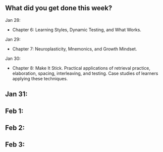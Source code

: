 **What did you get done this week?**
-

Jan 28:
- Chapter 6: Learning Styles, Dynamic Testing, and What Works.

Jan 29:
- Chapter 7: Neuroplasticity, Mnemonics, and Growth Mindset.

Jan 30: 
- Chapter 8: Make It Stick. Practical applications of retrieval practice, elaboration, spacing, interleaving, and testing. Case studies of learners applying these techniques.

Jan 31:
- 

Feb 1:
- 

Feb 2:
- 

Feb 3:
- 
